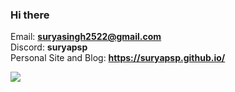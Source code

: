 ### Hi there

Email: **suryasingh2522@gmail.com**\
Discord: **suryapsp**\
Personal Site and Blog: **https://suryapsp.github.io/**

![](https://github-profile-summary-cards.vercel.app/api/cards/stats?username=suryapsp&theme=synthwave)


